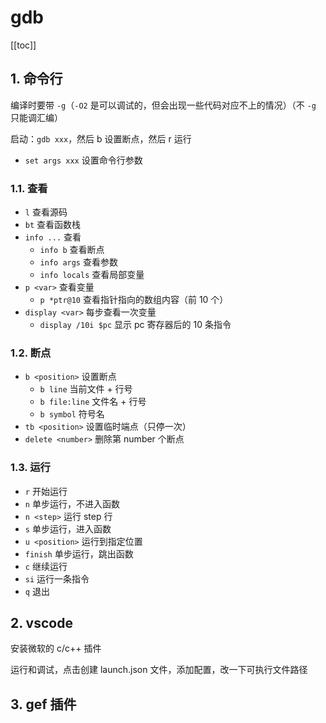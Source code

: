 # gdb

[[toc]]

## 1. 命令行

编译时要带 `-g`（`-O2` 是可以调试的，但会出现一些代码对应不上的情况）（不 `-g` 只能调汇编）

启动：`gdb xxx`，然后 b 设置断点，然后 r 运行

- `set args xxx` 设置命令行参数

### 1.1. 查看

- `l` 查看源码
- `bt` 查看函数栈
- `info ...` 查看
  - `info b` 查看断点
  - `info args` 查看参数
  - `info locals` 查看局部变量
- `p <var>` 查看变量
  - `p *ptr@10` 查看指针指向的数组内容（前 10 个）
- `display <var>` 每步查看一次变量
  - `display /10i $pc` 显示 pc 寄存器后的 10 条指令

### 1.2. 断点

- `b <position>` 设置断点
  - `b line` 当前文件 + 行号
  - `b file:line` 文件名 + 行号
  - `b symbol` 符号名
- `tb <position>` 设置临时端点（只停一次）
- `delete <number>` 删除第 number 个断点

### 1.3. 运行

- `r` 开始运行
- `n` 单步运行，不进入函数
- `n <step>` 运行 step 行
- `s` 单步运行，进入函数
- `u <position>` 运行到指定位置
- `finish` 单步运行，跳出函数
- `c` 继续运行
- `si` 运行一条指令
- `q` 退出

## 2. vscode

安装微软的 c/c++ 插件

运行和调试，点击创建 launch.json 文件，添加配置，改一下可执行文件路径

## 3. gef 插件
